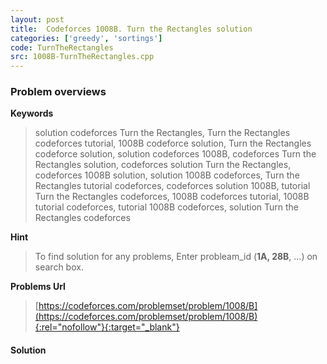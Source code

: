 ```yaml
---
layout: post
title:  Codeforces 1008B. Turn the Rectangles solution
categories: ['greedy', 'sortings']
code: TurnTheRectangles
src: 1008B-TurnTheRectangles.cpp
---
```

### **Problem overviews**

**Keywords**
> solution codeforces Turn the Rectangles, Turn the Rectangles codeforces tutorial, 1008B codeforce solution, Turn the Rectangles codeforce solution, solution codeforces 1008B, codeforces Turn the Rectangles solution, codeforces solution Turn the Rectangles, codeforces 1008B solution, solution 1008B codeforces, Turn the Rectangles tutorial codeforces, codeforces solution 1008B, tutorial Turn the Rectangles codeforces, 1008B codeforces tutorial, 1008B tutorial codeforces, tutorial 1008B codeforces, solution Turn the Rectangles codeforces

**Hint**
> To find solution for any problems, Enter probleam_id (**1A, 28B**, ...) on search box. 

**Problems Url**
> [https://codeforces.com/problemset/problem/1008/B](https://codeforces.com/problemset/problem/1008/B){:rel="nofollow"}{:target="_blank"}

#### **Solution**



